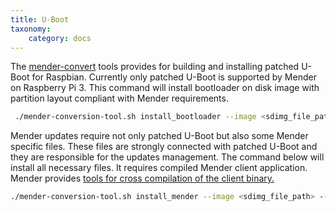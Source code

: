 ```yaml
---
title: U-Boot
taxonomy:
    category: docs
---
```


The [mender-convert](https://github.com/mendersoftware/mender-conversion-tools?target=_blank) tools provides for building and installing patched U-Boot for Raspbian. Currently only patched U-Boot is supported by Mender on Raspberry Pi 3. This command will install bootloader on disk image with partition layout compliant with Mender requirements.

```bash
 ./mender-conversion-tool.sh install_bootloader --image <sdimg_file_path> --device-type raspberrypi3 --toolchain <toolchain_name e.g. arm-linux-gnueabihf>
```

Mender updates require not only patched U-Boot but also some Mender specific files. These files are strongly connected with patched U-Boot and they are responsible for the updates management. The command below will install all necessary files. It requires compiled Mender client application. Mender provides [tools for cross compilation of the client binary.](https://github.com/mendersoftware/mender-crossbuild?target=_blank)

```bash
./mender-conversion-tool.sh install_mender --image <sdimg_file_path> --device-type raspberrypi3 --artifact <name_of_artifact> --server <server_address_ip> --mender <path_to_compiled_mender_client_binary>
```
